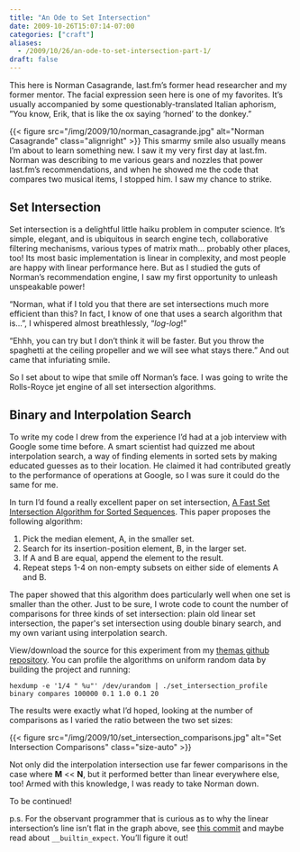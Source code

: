 ```yaml
---
title: "An Ode to Set Intersection"
date: 2009-10-26T15:07:14-07:00
categories: ["craft"]
aliases:
  - /2009/10/26/an-ode-to-set-intersection-part-1/
draft: false
---
```


This here is Norman Casagrande, last.fm’s former head researcher and my former mentor.  The facial expression seen here is one of my favorites.  It’s usually accompanied by some questionably-translated Italian aphorism, ”You know, Erik, that is like the ox saying ‘horned’ to the donkey.”

<!--more-->

{{< figure src="/img/2009/10/norman_casagrande.jpg" alt="Norman Casagrande" class="alignright" >}} This smarmy smile also usually means I’m about to learn something new.  I saw it my very first day at last.fm.  Norman was describing to me various gears and nozzles that power last.fm’s recommendations, and when he showed me the code that compares two musical items, I stopped him.  I saw my chance to strike.

## Set Intersection

Set intersection is a delightful little haiku problem in computer science.  It’s simple, elegant, and is ubiquitous in search engine tech, collaborative filtering mechanisms, various types of matrix math... probably other places, too!  Its most basic implementation is linear in complexity, and most people are happy with linear performance here.  But as I studied the guts of Norman’s recommendation engine, I saw my first opportunity to unleash unspeakable power!

“Norman, what if I told you that there are set intersections much more efficient than this?  In fact, I know of one that uses a search algorithm that is...”, I whispered almost breathlessly, “*log-log*!”

“Ehhh, you can try but I don’t think it will be faster.  But you throw the spaghetti at the ceiling propeller and we will see what stays there.”  And out came that infuriating smile.

So I set about to wipe that smile off Norman’s face.  I was going to write the Rolls-Royce jet engine of all set intersection algorithms.

## Binary and Interpolation Search

To write my code I drew from the experience I’d had at a job interview with Google some time before.  A smart scientist had quizzed me about interpolation search, a way of finding elements in sorted sets by making educated guesses as to their location.  He claimed it had contributed greatly to the performance of operations at Google, so I was sure it could do the same for me.

In turn I’d found a really excellent paper on set intersection, [A Fast Set Intersection Algorithm for Sorted Sequences](https://pdfs.semanticscholar.org/4f5b/11f8b1962e70fec7266c2715bd7d22cfbf04.pdf).  This paper proposes the following algorithm:

1. Pick the median element, A, in the smaller set.
2. Search for its insertion-position element, B, in the larger set.
3. If A and B are equal, append the element to the result.
4. Repeat steps 1-4 on non-empty subsets on either side of elements A and B.

The paper showed that this algorithm does particularly well when one set is smaller than the other.  Just to be sure, I wrote code to count the number of comparisons for three kinds of set intersection: plain old linear set intersection, the paper's set intersection using double binary search, and my own variant using interpolation search.

View/download the source for this experiment from my [themas github repository](https://github.com/erikfrey/themas).  You can profile the algorithms on uniform random data by building the project and running:

~~~~
hexdump -e '1/4 " %u"' /dev/urandom | ./set_intersection_profile binary compares 100000 0.1 1.0 0.1 20
~~~~

The results were exactly what I’d hoped, looking at the number of comparisons as I varied the ratio between the two set sizes:

{{< figure src="/img/2009/10/set_intersection_comparisons.jpg" alt="Set Intersection Comparisons" class="size-auto" >}}

Not only did the interpolation intersection use far fewer comparisons in the case where **M** << **N**, but it performed better than linear everywhere else, too!  Armed with this knowledge, I was ready to take Norman down.

To be continued!

p.s. For the observant programmer that is curious as to why the linear intersection’s line isn’t flat in the graph above, see [this commit](https://github.com/erikfrey/themas/commit/e734e20712404bd403d7e103673d4b253df75247) and maybe read about `__builtin_expect`.  You’ll figure it out!
